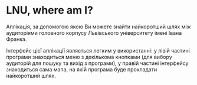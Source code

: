 # LNU, where am I?

Аплікація, за допомогою якою Ви можете знайти найкоротший шлях між аудиторіями головного корпусу Львівського університету імені Івана Франка.

Інтерфейс цієї аплікації являється легким у використанні: у лівій частині програми знаходиться меню з декількома кнопками (для вибору аудиторій для пошуку та вихід з програми), у правій частині інтерфейсу знаходиться сама мапа, на якій програма буде прокладати найкоротший шлях.

